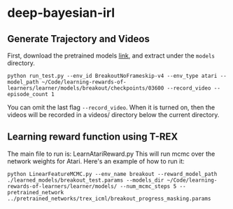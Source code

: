 # deep-bayesian-irl


## Generate Trajectory and Videos

First, download the pretrained models [link](https://github.com/dsbrown1331/learning-rewards-of-learners/releases/), and extract under the `models` directory.

```python run_test.py --env_id BreakoutNoFrameskip-v4 --env_type atari --model_path ~/Code/learning-rewards-of-learners/learner/models/breakout/checkpoints/03600 --record_video --episode_count 1```


You can omit the last flag `--record_video`. When it is turned on, then the videos will be recorded in a videos/ directory below the current directory.

## Learning reward function using T-REX

The main file to run is: LearnAtariReward.py
This will run mcmc over the network weights for Atari.
Here's an example of how to run it:


```python LinearFeatureMCMC.py --env_name breakout --reward_model_path ./learned_models/breakout_test.params --models_dir ~/Code/learning-rewards-of-learners/learner/models/ --num_mcmc_steps 5 --pretrained_network ../pretrained_networks/trex_icml/breakout_progress_masking.params```
